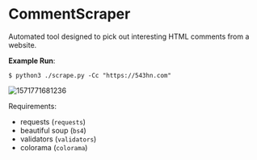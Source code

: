 # CommentScraper

Automated tool designed to pick out interesting HTML comments from a website.  

__Example Run__:

```
$ python3 ./scrape.py -Cc "https://543hn.com"
```

![1571771681236](/home/shane/Desktop/CommentScrape/screenshots/example_run.png)

Requirements:

- requests (`requests`)
- beautiful soup (`bs4`)
- validators (`validators`)
- colorama (`colorama`)

